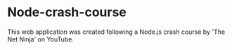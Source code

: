 # Node-crash-course
This web application was created following a Node.js crash course by 'The Net Ninja' on YouTube. 

